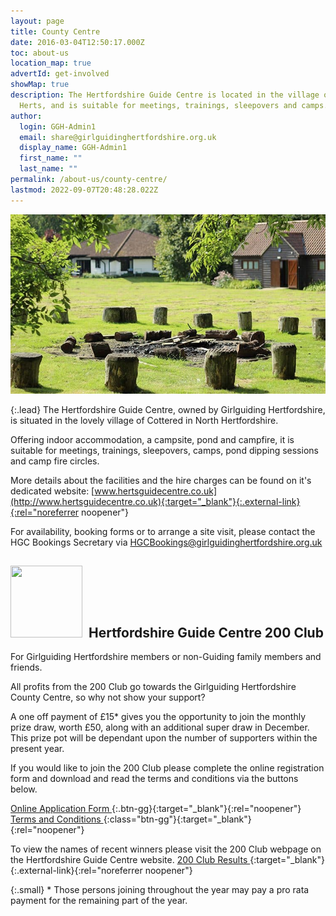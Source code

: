 ```yaml
---
layout: page
title: County Centre
date: 2016-03-04T12:50:17.000Z
toc: about-us
location_map: true
advertId: get-involved
showMap: true
description: The Hertfordshire Guide Centre is located in the village of Cottered in North
  Herts, and is suitable for meetings, trainings, sleepovers and camps.
author:
  login: GGH-Admin1
  email: share@girlguidinghertfordshire.org.uk
  display_name: GGH-Admin1
  first_name: ""
  last_name: ""
permalink: /about-us/county-centre/
lastmod: 2022-09-07T20:48:28.022Z
---
```

![Hertfordshire Guide Centre Campsite](/assets/images/2022/04/hgc_campsite.jpg)

{:.lead}
The Hertfordshire Guide Centre, owned by Girlguiding Hertfordshire, is situated in the lovely village of Cottered in North Hertfordshire.

Offering indoor accommodation, a campsite, pond and campfire, it is suitable for meetings, trainings, sleepovers, camps, pond dipping sessions and camp fire circles.  

More details about the facilities and the hire charges can be found on it's dedicated website: [www.hertsguidecentre.co.uk](http://www.hertsguidecentre.co.uk){:target="_blank"}{:.external-link}{:rel="noreferrer noopener"}

For availability, booking forms or to arrange a site visit, please contact the HGC Bookings Secretary via <HGCBookings@girlguidinghertfordshire.org.uk>

## <img loading="lazy" class="alignleft wp-image-3945" style="margin-right: 10px;" src="/wp-content/uploads/2020/12/200-Club-Logo-150x150.jpg" alt="" width="115" height="115" srcset="/wp-content/uploads/2020/12/200-Club-Logo-150x150.jpg 150w, /wp-content/uploads/2020/12/200-Club-Logo.jpg 184w" sizes="(max-width: 115px) 100vw, 115px" />Hertfordshire Guide Centre 200 Club

For Girlguiding Hertfordshire members or non-Guiding family members and friends.  

All profits from the 200 Club go towards the Girlguiding Hertfordshire County Centre, so why not show your support?

A one off payment of £15* gives you the opportunity to join the monthly prize draw, worth £50, along with an additional super draw in December. This prize pot will be dependant upon the number of supporters within the present year.

If you would like to join the 200 Club please complete the online registration form and download and read the terms and conditions via the buttons below.

[Online Application Form <i class="fa fa-external-link"></i>](https://forms.office.com/Pages/ResponsePage.aspx?id=3yob_CzTykeMNWNnWM6OwYCE4GYtXJ9Ogtjv7oAM_iJUREpYRDhXREFSRVJWU0RPREhSWlhLUFNZUC4u){:.btn-gg}{:target="_blank"}{:rel="noopener"} [Terms and Conditions <i class="fa fa-download"></i>](/assets/docs/2022/2023-200-club-tscs.pdf){:class="btn-gg"}{:target="_blank"}{:rel="noopener"}

To view the names of recent winners please visit the 200 Club webpage on the Hertfordshire Guide Centre website. [200 Club Results <i class="fa fa-external-link"></i>](https://www.hertsguidecentre.co.uk/200-club.html){:target="_blank"}{:.external-link}{:rel="noreferrer noopener"}

{:.small}
\* Those persons joining throughout the year may pay a pro rata payment for the remaining part of the year.
